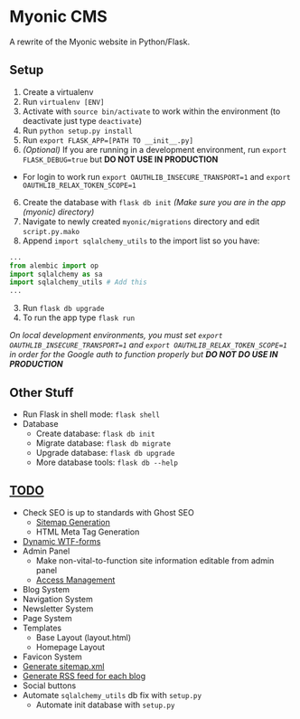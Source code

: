 # Myonic CMS
A rewrite of the Myonic website in Python/Flask.

## Setup
1. Create a virtualenv
  1. Run `virtualenv [ENV]`
  2. Activate with `source bin/activate` to work within the environment (to deactivate just type `deactivate`)
2. Run `python setup.py install`
3. Run `export FLASK_APP=[PATH TO __init__.py]`
4. *(Optional)* If you are running in a development environment, run `export FLASK_DEBUG=true` but **DO NOT USE IN PRODUCTION**
  * For login to work run `export OAUTHLIB_INSECURE_TRANSPORT=1` and `export OAUTHLIB_RELAX_TOKEN_SCOPE=1`
6. Create the database with `flask db init` *(Make sure you are in the app (myonic) directory)*
  1. Navigate to newly created `myonic/migrations` directory and edit `script.py.mako`
  2. Append `import sqlalchemy_utils` to the import list so you have:
  ```python
  ...
  from alembic import op
  import sqlalchemy as sa
  import sqlalchemy_utils # Add this
  ...
  ```
  3. Run `flask db upgrade`
7. To run the app type `flask run`

*On local development environments, you must set `export OAUTHLIB_INSECURE_TRANSPORT=1` and `export OAUTHLIB_RELAX_TOKEN_SCOPE=1` in order for the Google auth to function properly but* ***DO NOT DO USE IN PRODUCTION***

## Other Stuff
* Run Flask in shell mode: `flask shell`
* Database
  * Create database: `flask db init`
  * Migrate database: `flask db migrate`
  * Upgrade database: `flask db upgrade`
  * More database tools: `flask db --help`

## [TODO](https://docs.google.com/a/myonictechnologies.com/document/d/1GB5TynLs-_GnDuHKx0f23URxWyeD57Hy477ZhmzysFE/edit?usp=sharing)
* Check SEO is up to standards with Ghost SEO
  * [Sitemap Generation](https://pythonprogramming.net/flask-seo-tutorial/)
  * HTML Meta Tag Generation
* [Dynamic WTF-forms](https://stackoverflow.com/questions/22203159/generate-a-dynamic-form-using-flask-wtf-and-sqlalchemy)
* Admin Panel
  * Make non-vital-to-function site information editable from admin panel
  * [Access Management](http://pythonhosted.org/Flask-Principal/)
* Blog System
* Navigation System
* Newsletter System
* Page System
* Templates
  * Base Layout (layout.html)
  * Homepage Layout
* Favicon System
* [Generate sitemap.xml](http://flask.pocoo.org/snippets/108/)
* [Generate RSS feed for each blog](http://flask.pocoo.org/snippets/10/)
* Social buttons
* Automate `sqlalchemy_utils` db fix with `setup.py`
  * Automate init database with `setup.py`
